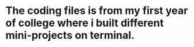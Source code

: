 # The coding files is from my first year of college where i built different mini-projects on terminal.
